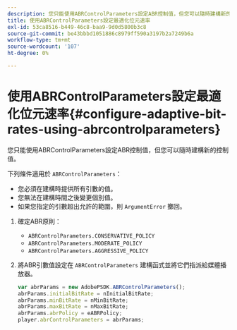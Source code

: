 ```yaml
---
description: 您只能使用ABRControlParameters設定ABR控制值，但您可以隨時建構新的控制值。
title: 使用ABRControlParameters設定最適化位元速率
exl-id: 53ca8516-b449-46c8-baa9-9d0d5800b3c8
source-git-commit: be43bbbd1051886c8979ff590a3197b2a7249b6a
workflow-type: tm+mt
source-wordcount: '107'
ht-degree: 0%

---
```


# 使用ABRControlParameters設定最適化位元速率{#configure-adaptive-bit-rates-using-abrcontrolparameters}

您只能使用ABRControlParameters設定ABR控制值，但您可以隨時建構新的控制值。

下列條件適用於 `ABRControlParameters`：

* 您必須在建構時提供所有引數的值。
* 您無法在建構時間之後變更個別值。
* 如果您指定的引數超出允許的範圍，則 `ArgumentError` 擲回。

1. 確定ABR原則：

   * `ABRControlParameters.CONSERVATIVE_POLICY`
   * `ABRControlParameters.MODERATE_POLICY`
   * `ABRControlParameters.AGGRESSIVE_POLICY`

1. 將ABR引數值設定在 `ABRControlParameters` 建構函式並將它們指派給媒體播放器。

   ```js
   var abrParams = new AdobePSDK.ABRControlParameters(); 
   abrParams.initialBitRate = nInitialBitRate; 
   abrParams.minBitRate = nMinBitRate; 
   abrParams.maxBitRate = nMaxBitRate; 
   abrParams.abrPolicy = eABRPolicy; 
   player.abrControlParameters = abrParams;
   ```
